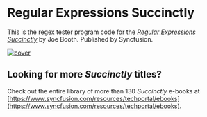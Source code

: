 # Regular Expressions Succinctly
This is the regex tester program code for the [*Regular Expressions Succinctly*](https://www.syncfusion.com/resources/techportal/details/ebooks/regularexpressions) by Joe Booth. Published by Syncfusion.

[![cover](https://github.com/SyncfusionSuccinctlyE-Books/Regular-Expressions-Succinctly/blob/master/cover.png)](https://www.syncfusion.com/resources/techportal/details/ebooks/regularexpressions)

## Looking for more _Succinctly_ titles?

Check out the entire library of more than 130 _Succinctly_ e-books at [https://www.syncfusion.com/resources/techportal/ebooks](https://www.syncfusion.com/resources/techportal/ebooks).